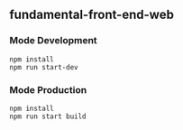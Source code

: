 ## fundamental-front-end-web
### Mode Development
    npm install
    npm run start-dev

### Mode Production
    npm install
    npm run start build
